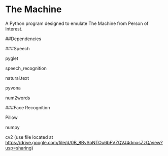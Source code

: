 # The Machine
A Python program designed to emulate The Machine from Person of Interest.


##Dependencies


###Speech

pyglet

speech_recognition

natural.text

pyvona

num2words


###Face Recognition

Pillow

numpy

cv2 (use file located at https://drive.google.com/file/d/0B_8BvSoNTOu6bFVZQVJ4dmxsZzQ/view?usp=sharing)
